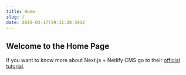 ```yaml
---
title: Home
slug: /
date: 2019-03-17T19:31:20.591Z
---
```


## Welcome to the Home Page

If you want to know more about Next.js + Netlify CMS go to their [official tutorial](https://www.netlifycms.org/docs/nextjs/).
